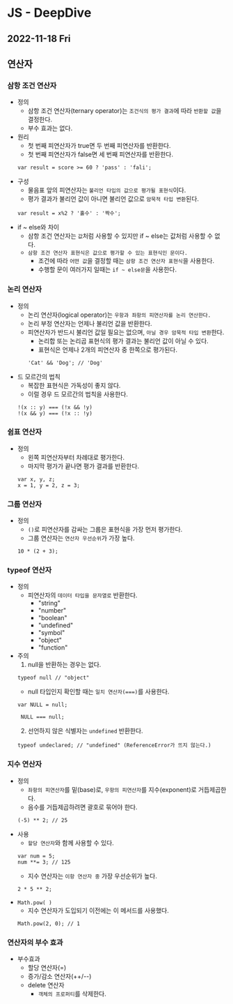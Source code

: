 # JS - DeepDive
## 2022-11-18 Fri

## 연산자

### 삼항 조건 연산자

* 정의
  * 삼항 조건 연산자(ternary operator)는 `조건식의 평가 결과`에 따라 `반환할 값`을 결정한다.
  * 부수 효과는 없다.
* 원리
  * 첫 번째 피연산자가 true면 두 번째 피연산자를 반환한다.
  * 첫 번째 피연산자가 false면 세 번째 피연산자를 반환한다.
  ```
  var result = score >= 60 ? 'pass' : 'fali';
  ```
* 구성
  * 물음표 앞의 피연산자는 `불리언 타입의 값으로 평가될 표현식`이다.
  * 평가 결과가 불리언 값이 아니면 불리언 값으로 `암묵적 타입 변환`된다.
  ```
  var result = x%2 ? '홀수' : '짝수';
  ```
* if ~ else와 차이
  * 삼항 조건 연산자는 `값`처럼 사용할 수 있지만 if ~ else는 값처럼 사용할 수 없다.
  * `삼항 조건 연산자 표현식은 값으로 평가할 수 있는 표현식인 문이다.`
    * 조건에 따라 `어떤 값`을 결정할 때는 `삼항 조건 연산자 표현식`을 사용한다. 
    * 수행할 문이 여러가지 일때는 `if ~ else문`을 사용한다.

### 논리 연산자

* 정의
  * 논리 연산자(logical operator)는 `우항과 좌항의 피연산자를 논리 연산한다.`
  * 논리 부정 연산자는 언제나 불리언 값을 반환한다.
  * 피연산자가 반드시 불리언 값일 필요는 없으며, `아닐 경우 암묵적 타입 변환`한다.
    * 논리합 또는 논리곱 표현식의 평가 결과는 불리언 값이 아닐 수 있다.
    * 표현식은 언제나 2개의 피연산자 중 한쪽으로 평가된다.
    ```
    'Cat' && 'Dog'; // 'Dog'
    ```
* 드 모르간의 법칙
  * 복잡한 표현식은 가독성이 좋지 않다.
  * 이럴 경우 드 모르간의 법칙을 사용한다.
  ```
  !(x :: y) === (!x && !y)
  !(x && y) === (!x :: !y)
  ```

### 쉼표 연산자

* 정의
  * 왼쪽 피연산자부터 차례대로 평가한다.
  * 마지막 평가가 끝나면 평가 결과를 반환한다.
  ```
  var x, y, z;
  x = 1, y = 2, z = 3;
  ```

### 그룹 연산자

* 정의
  * `()`로 피연산자를 감싸는 그룹은 표현식을 가장 먼저 평가한다.
  * 그룹 연산자는 `연산자 우선순위`가 가장 높다.
  ```
  10 * (2 + 3);
  ```

### typeof 연산자

* 정의
  * 피연산자의 `데이터 타입을 문자열로` 반환한다.
    * "string"
    * "number"
    * "boolean"
    * "undefined"
    * "symbol"
    * "object"
    * "function"
* 주의
  1. null을 반환하는 경우는 없다.
    ```
    typeof null // "object"
    ```
    * null 타입인지 확인할 때는 `일치 연산자(===)`를 사용한다.
   ```
   var NULL = null;

    NULL === null;
   ```
  2. 선언하지 않은 식별자는 `undefined` 반환한다.
   ```
   typeof undeclared; // "undefined" (ReferenceError가 뜨지 않는다.)
   ```

### 지수 연산자

* 정의
  * `좌항의 피연산자`를 밑(base)로, `우항의 피연산자`를 지수(exponent)로 거듭제곱한다.
  * 음수를 거듭제곱하려면 괄호로 묶어야 한다.
  ```
  (-5) ** 2; // 25
  ```
* 사용
  * `할당 연산자`와 함께 사용할 수 있다.
  ```
  var num = 5;
  num **= 3; // 125
  ```
  * 지수 연산자는 `이항 연산자 중` 가장 우선순위가 높다.
  ```
  2 * 5 ** 2;
  ```
* `Math.pow( )`
  * 지수 연산자가 도입되기 이전에는 이 메서드를 사용했다.
  ```
  Math.pow(2, 0); // 1
  ```

### 연산자의 부수 효과

* 부수효과
  * 할당 연산자(=)
  * 증가/감소 연산자(++/--)
  * delete 연산자
    * `객체의 프로퍼티`를 삭제한다.